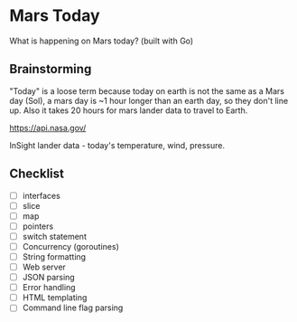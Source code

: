 # Mars Today 

What is happening on Mars today? (built with Go)

## Brainstorming 

"Today" is a loose term because today on earth is not the same as a Mars day (Sol), a mars day is ~1 hour longer than an earth day, so they don't line up. Also it takes 20 hours for mars lander data to travel to Earth.  

https://api.nasa.gov/

InSight lander data - today's temperature, wind, pressure. 



## Checklist 

- [ ] interfaces
- [ ] slice 
- [ ] map 
- [ ] pointers 
- [ ] switch statement  
- [ ] Concurrency (goroutines) 
- [ ] String formatting 
- [ ] Web server 
- [ ] JSON parsing 
- [ ] Error handling 
- [ ] HTML templating 
- [ ] Command line flag parsing 